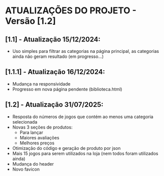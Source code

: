 # ATUALIZAÇÕES DO PROJETO - Versão [1.2]
## [1.1] - Atualização 15/12/2024:
 - Uso simples para filtrar as categorias na página principal, as categorias ainda não geram resultado (em progresso...)

## [1.1.1] - Atualização 16/12/2024:
 - Mudança na responsividade
 - Progresso em nova página pendente (biblioteca.html)

## [1.2] - Atualização 31/07/2025:
 - Resposta do números de jogos que contém ao menos uma categoria selecionada
 - Novas 3 seções de produtos:
   - Para lançar
   - Maiores avaliações
   - Melhores preços
 - Otimização do código e geração de produto por json
 - Mais 15 jogos para serem utilizados na loja (nem todos foram utilizados ainda)
 - Mudança do header
 - Novo favicon